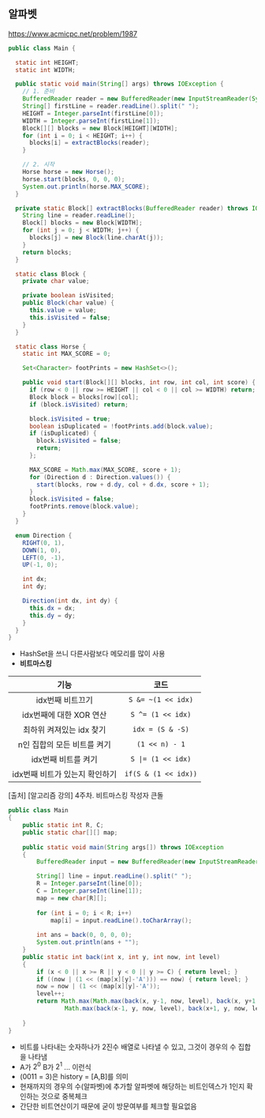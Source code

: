 ## 알파벳
https://www.acmicpc.net/problem/1987

```java
public class Main {

  static int HEIGHT;
  static int WIDTH;

  public static void main(String[] args) throws IOException {
    // 1. 준비
    BufferedReader reader = new BufferedReader(new InputStreamReader(System.in));
    String[] firstLine = reader.readLine().split(" ");
    HEIGHT = Integer.parseInt(firstLine[0]);
    WIDTH = Integer.parseInt(firstLine[1]);
    Block[][] blocks = new Block[HEIGHT][WIDTH];
    for (int i = 0; i < HEIGHT; i++) {
      blocks[i] = extractBlocks(reader);
    }

    // 2. 시작
    Horse horse = new Horse();
    horse.start(blocks, 0, 0, 0);
    System.out.println(horse.MAX_SCORE);
  }

  private static Block[] extractBlocks(BufferedReader reader) throws IOException {
    String line = reader.readLine();
    Block[] blocks = new Block[WIDTH];
    for (int j = 0; j < WIDTH; j++) {
      blocks[j] = new Block(line.charAt(j));
    }
    return blocks;
  }

  static class Block {
    private char value;

    private boolean isVisited;
    public Block(char value) {
      this.value = value;
      this.isVisited = false;
    }
  }

  static class Horse {
    static int MAX_SCORE = 0;

    Set<Character> footPrints = new HashSet<>();

    public void start(Block[][] blocks, int row, int col, int score) {
      if (row < 0 || row >= HEIGHT || col < 0 || col >= WIDTH) return;
      Block block = blocks[row][col];
      if (block.isVisited) return;

      block.isVisited = true;
      boolean isDuplicated = !footPrints.add(block.value);
      if (isDuplicated) {
        block.isVisited = false;
        return;
      };

      MAX_SCORE = Math.max(MAX_SCORE, score + 1);
      for (Direction d : Direction.values()) {
        start(blocks, row + d.dy, col + d.dx, score + 1);
      }
      block.isVisited = false;
      footPrints.remove(block.value);
    }
  }

  enum Direction {
    RIGHT(0, 1),
    DOWN(1, 0),
    LEFT(0, -1),
    UP(-1, 0);

    int dx;
    int dy;

    Direction(int dx, int dy) {
      this.dx = dx;
      this.dy = dy;
    }
  }
}
```
- HashSet을 쓰니 다른사람보다 메모리를 많이 사용
- **비트마스킹**

|기능|코드|
|:---:|:---:|
|idx번째 비트끄기|`S &= ~(1 << idx)`|
|idx번째에 대한 XOR 연산|`S ^= (1 << idx)`|
|최하위 켜져있는 idx 찾기|`idx = (S & -S)`|
|n인 집합의 모든 비트를 켜기|`(1 << n) - 1`|
|idx번째 비트를 켜기| `S \|= (1 << idx)`|
|idx번째 비트가 있는지 확인하기|`if(S & (1 << idx))`|

[출처] [알고리즘 강의] 4주차. 비트마스킹 작성자 큰돌

```java
public class Main
{
	public static int R, C;
	public static char[][] map;
	
	public static void main(String args[]) throws IOException
	{
		BufferedReader input = new BufferedReader(new InputStreamReader(System.in));

		String[] line = input.readLine().split(" ");
		R = Integer.parseInt(line[0]);
		C = Integer.parseInt(line[1]);
		map = new char[R][];
		
		for (int i = 0; i < R; i++)
			map[i] = input.readLine().toCharArray();
		
		int ans = back(0, 0, 0, 0);
		System.out.println(ans + "");
	}
	public static int back(int x, int y, int now, int level)
	{
		if (x < 0 || x >= R || y < 0 || y >= C) { return level; }
		if ((now | (1 << (map[x][y]-'A'))) == now) { return level; }
		now = now | (1 << (map[x][y]-'A'));
		level++;
		return Math.max(Math.max(back(x, y-1, now, level), back(x, y+1, now, level)),
				Math.max(back(x-1, y, now, level), back(x+1, y, now, level)));
		
	}
}
```

- 비트를 나타내는 숫자하나가 2진수 배열로 나타낼 수 있고, 그것이 경우의 수 집합을 나타냄
- A가 $2^0$ B가 $2^1$ ... 이런식
- (0011 = 3)은 history = [A,B]를 의미
- 현재까지의 경우의 수(알파벳)에 추가할 알파벳에 해당하는 비트인덱스가 1인지 확인하는 것으로 중복체크
- 간단한 비트연산이기 때문에 굳이 방문여부를 체크할 필요없음